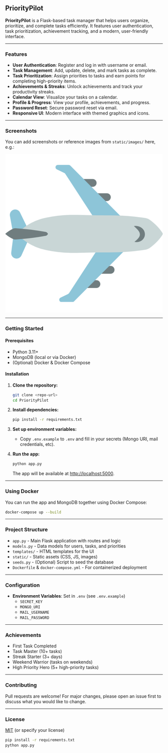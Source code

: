 ## PriorityPilot

**PriorityPilot** is a Flask-based task manager that helps users organize, prioritize, and complete tasks efficiently. It features user authentication, task prioritization, achievement tracking, and a modern, user-friendly interface.

---

### Features

- **User Authentication**: Register and log in with username or email.
- **Task Management**: Add, update, delete, and mark tasks as complete.
- **Task Prioritization**: Assign priorities to tasks and earn points for completing high-priority items.
- **Achievements & Streaks**: Unlock achievements and track your productivity streaks.
- **Calendar View**: Visualize your tasks on a calendar.
- **Profile & Progress**: View your profile, achievements, and progress.
- **Password Reset**: Secure password reset via email.
- **Responsive UI**: Modern interface with themed graphics and icons.

---

### Screenshots

You can add screenshots or reference images from `static/images/` here, e.g.:

![PriorityPilot Dashboard](static/images/plane-bullet-points.png)

---

### Getting Started

#### Prerequisites

- Python 3.11+
- MongoDB (local or via Docker)
- (Optional) Docker & Docker Compose

#### Installation

1. **Clone the repository:**
   ```sh
   git clone <repo-url>
   cd PriorityPilot
   ```

2. **Install dependencies:**
   ```sh
   pip install -r requirements.txt
   ```

3. **Set up environment variables:**
   - Copy `.env.example` to `.env` and fill in your secrets (Mongo URI, mail credentials, etc).

4. **Run the app:**
   ```sh
   python app.py
   ```
   The app will be available at [http://localhost:5000](http://localhost:5000).

---

### Using Docker

You can run the app and MongoDB together using Docker Compose:

```sh
docker-compose up --build
```

---

### Project Structure

- `app.py` - Main Flask application with routes and logic
- `models.py` - Data models for users, tasks, and priorities
- `templates/` - HTML templates for the UI
- `static/` - Static assets (CSS, JS, images)
- `seeds.py` - (Optional) Script to seed the database
- `Dockerfile` & `docker-compose.yml` - For containerized deployment

---

### Configuration

- **Environment Variables**: Set in `.env` (see `.env.example`)
  - `SECRET_KEY`
  - `MONGO_URI`
  - `MAIL_USERNAME`
  - `MAIL_PASSWORD`

---

### Achievements

- First Task Completed
- Task Master (10+ tasks)
- Streak Starter (3+ days)
- Weekend Warrior (tasks on weekends)
- High Priority Hero (5+ high-priority tasks)

---

### Contributing

Pull requests are welcome! For major changes, please open an issue first to discuss what you would like to change.

---

### License

[MIT](LICENSE) (or specify your license)

```sh
pip install -r requirements.txt
python app.py
```
